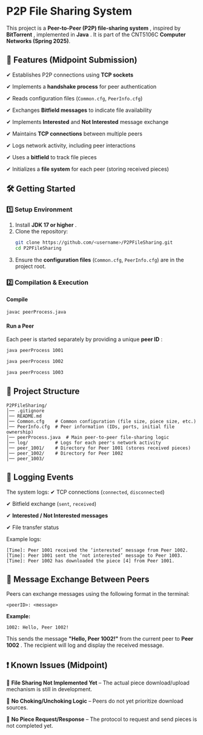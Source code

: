 # P2P File Sharing System

This project is a  **Peer-to-Peer (P2P) file-sharing system** , inspired by  **BitTorrent** , implemented in  **Java** . It is part of the  CNT5106C **Computer Networks (Spring 2025)**.

## 🚀 Features (Midpoint Submission)

✔ Establishes P2P connections using **TCP sockets**

✔ Implements a **handshake process** for peer authentication

✔ Reads configuration files (`Common.cfg`, `PeerInfo.cfg`)

✔ Exchanges **Bitfield messages** to indicate file availability

✔ Implements **Interested** and **Not Interested** message exchange

✔ Maintains **TCP connections** between multiple peers

✔ Logs network activity, including peer interactions

✔ Uses a **bitfield** to track file pieces

✔ Initializes a **file system** for each peer (storing received pieces)

## 🛠️ Getting Started

### **1️⃣ Setup Environment**

1. Install  **JDK 17 or higher** .
2. Clone the repository:
   ```sh
   git clone https://github.com/<username>/P2PFileSharing.git
   cd P2PFileSharing
   ```
3. Ensure the **configuration files** (`Common.cfg`, `PeerInfo.cfg`) are in the project root.

### **2️⃣ Compilation & Execution**

#### **Compile**

```sh
javac peerProcess.java
```

#### **Run a Peer**

Each peer is started separately by providing a unique  **peer ID** :

```sh
java peerProcess 1001
```

```sh
java peerProcess 1002
```

```sh
java peerProcess 1003
```

## 📂 Project Structure

```
P2PFileSharing/
│── .gitignore
│── README.md
│── Common.cfg    # Common configuration (file size, piece size, etc.)
│── PeerInfo.cfg  # Peer information (IDs, ports, initial file ownership)
│── peerProcess.java  # Main peer-to-peer file-sharing logic
│── log/          # Logs for each peer's network activity
│── peer_1001/    # Directory for Peer 1001 (stores received pieces)
│── peer_1002/    # Directory for Peer 1002
│── peer_1003/
```

## 📝 Logging Events

The system logs:
✔ TCP connections (`connected`, `disconnected`)

✔ Bitfield exchange (`sent`, `received`)

✔ **Interested / Not Interested messages**

✔ File transfer status

Example logs:

```
[Time]: Peer 1001 received the ‘interested’ message from Peer 1002.
[Time]: Peer 1001 sent the ‘not interested’ message to Peer 1003.
[Time]: Peer 1002 has downloaded the piece [4] from Peer 1001.
```

## **📩 Message Exchange Between Peers**

Peers can exchange messages using the following format in the terminal:

```
<peerID>: <message>
```

**Example:**

```
1002: Hello, Peer 1002!
```

This sends the message **"Hello, Peer 1002!"** from the current peer to  **Peer 1002** . The recipient will log and display the received message.

## ❗ Known Issues (Midpoint)

🔹 **File Sharing Not Implemented Yet** – The actual piece download/upload mechanism is still in development.

🔹 **No Choking/Unchoking Logic** – Peers do not yet prioritize download sources.

🔹 **No Piece Request/Response** – The protocol to request and send pieces is not completed yet.
